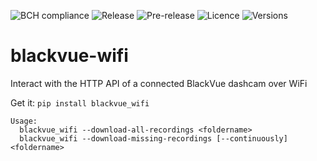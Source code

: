 ![BCH compliance](https://bettercodehub.com/edge/badge/bartbroere/blackvue-wifi?branch=master)
![Release](https://img.shields.io/pypi/v/blackvue-wifi.svg)
![Pre-release](https://img.shields.io/github/release/bartbroere/blackvue-wifi/all.svg)
![Licence](https://img.shields.io/pypi/l/blackvue-wifi.svg)
![Versions](https://img.shields.io/pypi/pyversions/blackvue-wifi.svg)

# blackvue-wifi
Interact with the HTTP API of a connected BlackVue dashcam over WiFi

Get it:
``pip install blackvue_wifi``

```
Usage:
  blackvue_wifi --download-all-recordings <foldername>
  blackvue_wifi --download-missing-recordings [--continuously] <foldername>
```

